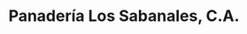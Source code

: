 ---
title: "Panadería Los Sabanales, C.A."
url: /ciudad-guayana/panaderia-los-sabanales-c-a/
shop: Bäckerei
---